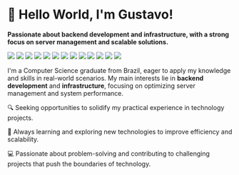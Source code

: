 # 👋 Hello World, I'm Gustavo!

**Passionate about backend development and infrastructure, with a strong focus on server management and scalable solutions.**

<!-- Programming Languages -->
  <img src="https://img.shields.io/badge/Code-Java-informational?style=flat&logo=java&color=007396">
  <img src="https://img.shields.io/badge/Code-JavaScript-informational?style=flat&logo=javascript&color=F7DF1E">
  <img src="https://img.shields.io/badge/Code-TypeScript-informational?style=flat&logo=typescript&color=3178C6">
  <img src="https://img.shields.io/badge/Code-Python-informational?style=flat&logo=python&color=3776AB">
  <img src="https://img.shields.io/badge/Code-C-informational?style=flat&logo=c&color=A8B9CC">
  <img src="https://img.shields.io/badge/Code-C%23-informational?style=flat&logo=csharp&color=239120">
  
  <!-- Databases -->
  <img src="https://img.shields.io/badge/Database-SQL-informational?style=flat&logo=sqlite&color=003B57">
  
  <!-- Frameworks -->
  <img src="https://img.shields.io/badge/Framework-Spring%20Boot-informational?style=flat&logo=springboot&color=6DB33F">
  
  <!-- Infrastructure & DevOps -->
  <img src="https://img.shields.io/badge/System-Linux-informational?style=flat&logo=linux&color=FCC624">
  <img src="https://img.shields.io/badge/Container-Docker-informational?style=flat&logo=docker&color=2496ED">
  <img src="https://img.shields.io/badge/CI%2FCD-Jenkins-informational?style=flat&logo=jenkins&color=D24939">
  <img src="https://img.shields.io/badge/Version%20Control-Git-informational?style=flat&logo=git&color=F05032">
  <img src="https://img.shields.io/badge/API%20Testing-Postman-informational?style=flat&logo=postman&color=FF6C37">

I'm a Computer Science graduate from Brazil, eager to apply my knowledge and skills in real-world scenarios. My main interests lie in **backend development** and **infrastructure**, focusing on optimizing server management and system performance.

🔍 Seeking opportunities to solidify my practical experience in technology projects.

🌱 Always learning and exploring new technologies to improve efficiency and scalability.

💻 Passionate about problem-solving and contributing to challenging projects that push the boundaries of technology.

